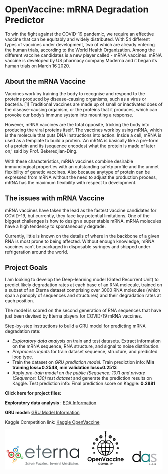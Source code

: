 # OpenVaccine: mRNA Degradation Predictor

To win the fight against the COVID-19 pandemic, we require an effective vaccine that can be equitably and widely distributed. 
With 54 different types of vaccines under development, two of which are already entering the human trials, according to the World Health Organization. Among the different vaccine candidates is a new player called - mRNA vaccines. 
mRNA vaccine is developed by US pharmacy company Moderna and it began its human trials on March 16 2020. 

## About the mRNA Vaccine

Vaccines work by training the body to recognise and respond to the proteins produced by disease-causing organisms, such as a virus or bacteria. [1] Traditional vaccines are made up of small or inactivated does of the disease-causing organism, or the proteins that it produces, which can provoke our body’s immune system into mounting a response. 

However, mRNA vaccines are the total opposite, tricking the body into producing the viral proteins itself. The vaccines work by using mRNA, which is the molecule that puts DNA instructions into action. Inside a cell, mRNA is used as a template to build a protein. ‘An mRNA is basically like a pre-form of a protein and its (sequence encodes) what the protein is made of later on,’ said by Prof. Bekeredjian-Ding.

With these characteristics, mRNA vaccines combine desirable immunological properties with an outstanding safety profile and the unmet flexibility of genetic vaccines. Also because anytype of protein can be expressed from mRNA without the need to adjust the production process, mRNA has the maximum flexibility with respect to development.

## The issues with mRNA Vaccine

mRNA vaccines have taken the lead as the fastest vaccine candidates for COVID-19, but currently, they face key potential limitations. One of the biggest challenges is how to design a super stable mRNA. mRNA molecules have a high tendency to spontaneously degrade.

Currently, little is known on the details of where in the backbone of a given RNA is most prone to being affected. Without enough knowledge, mRNA vaccines can’t be packaged in disposable syringes and shipped under refrigeration around the world. 

## Project Goals

I am looking to develop the Deep-learning model (Gated Recurrent Unit) to predict likely degradation rates at each base of an RNA molecule, trained on a subset of an Eterna dataset comprising over 3000 RNA molecules (which span a panoply of sequences and structures) and their degradation rates at each position. 

The model is scored on the second generation of RNA sequences that have just been devised by Eterna players for COVID-19 mRNA vaccines.

Step-by-step instructions to build a GRU model for predicting mRNA degradation rate:
* *Exploratory data analysis* on train and test datasets. Extract information on the mRNA sequence, RNA structure, and signal to noise distribution. 
* *Preprocess inputs* for train dataset sequence, structure, and predicted loop type.
* Train the dataset on *GRU prediction model*. Train prediction info: **Min training loss=0.2548, min validation loss=0.2513**
* Apply *pre-train model on the public (Sequence: 107) and private (Sequence: 130) test dataset* and generate the prediction results on Kaggle. Test prediction info: Final prediction score on Kaggle: **0.2881**

**Click here for project files:**

**Exploratory data analysis** : [EDA Information](https://github.com/NaeRong/OpenVaccine-mRNA-Degradation-Predictor/blob/master/EDA/Data_info)

**GRU model:** [GRU Model Information](https://github.com/NaeRong/OpenVaccine-mRNA-Degradation-Predictor/blob/master/GRU%20model/Model_info)

Kaggle Competition link: [Kaggle OpenVaccine](https://www.kaggle.com/c/stanford-covid-vaccine)
<p align="center">
  <img src="https://github.com/NaeRong/OpenVaccine-mRNA-Degradation-Predictor/blob/master/Pictures/Sponsor.png">
</p>

